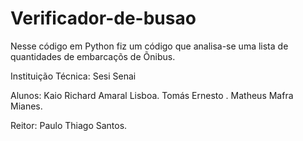 # Verificador-de-busao
Nesse código em Python  fiz um código que analisa-se uma lista de quantidades de embarcaçõs de Õnibus.

Instituição Técnica: Sesi Senai

Alunos:
Kaio Richard Amaral Lisboa.
Tomás Ernesto .
Matheus Mafra Mianes.

Reitor: Paulo Thiago Santos.
